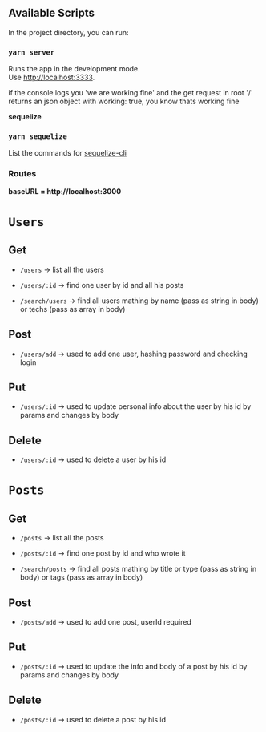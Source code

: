 ## Available Scripts

In the project directory, you can run:

### `yarn server`

Runs the app in the development mode.<br />
Use [http://localhost:3333](http://localhost:3333).

if the console logs you 'we are working fine' and the get request in root '/' returns an json object with working: true, you know thats working fine

**sequelize**

### `yarn sequelize`

List the commands for [sequelize-cli](https://github.com/sequelize/cli)

### Routes
**baseURL = http://localhost:3000**
# `Users`

## Get
 - `/users` -> list all the users
 - `/users/:id` -> find one user by id and all his posts

 - `/search/users` -> find all users mathing by name (pass as string in body) or techs (pass as array in body)

## Post
 - `/users/add` -> used to add one user, hashing password and checking login
 
## Put
- `/users/:id` -> used to update personal info about the user by his id by params and changes by body

## Delete
- `/users/:id` -> used to delete a user by his id


# `Posts`

## Get
 - `/posts` -> list all the posts
 - `/posts/:id` -> find one post by id and who wrote it

 - `/search/posts` -> find all posts mathing by title or type (pass as string in body) or tags (pass as array in body)

## Post
 - `/posts/add` -> used to add one post, userId required
 
## Put
- `/posts/:id` -> used to update the info and body of a post by his id by params and changes by body

## Delete
- `/posts/:id` -> used to delete a post by his id



